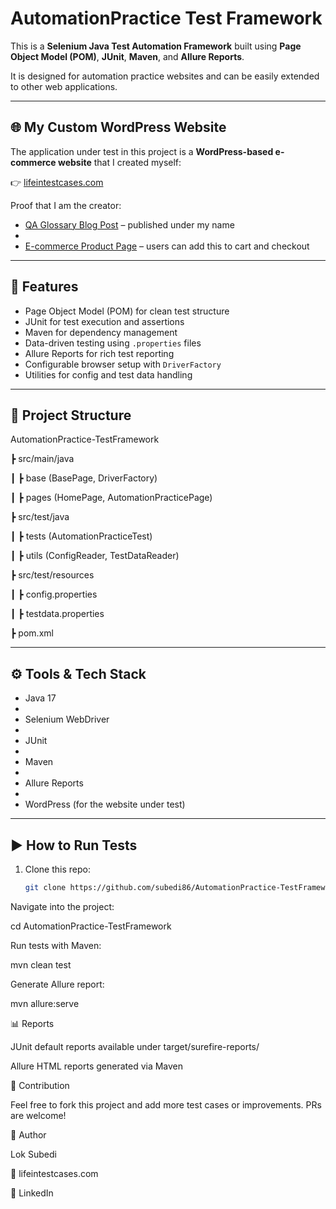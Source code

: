 # AutomationPractice Test Framework

This is a **Selenium Java Test Automation Framework** built using **Page Object Model (POM)**, **JUnit**, **Maven**, and **Allure Reports**.

It is designed for automation practice websites and can be easily extended to other web applications.

---

## 🌐 My Custom WordPress Website

The application under test in this project is a **WordPress-based e-commerce website** that I created myself: 

👉 [lifeintestcases.com](https://lifeintestcases.com/)  

Proof that I am the creator:  

- [QA Glossary Blog Post](https://lifeintestcases.com/2025/09/02/qa-glossary-download/) – published under my name
- 
- [E-commerce Product Page](https://lifeintestcases.com/product/agile-methodologies-infographic/) – users can add this to cart and checkout  


---

## 🚀 Features
- Page Object Model (POM) for clean test structure  
- JUnit for test execution and assertions  
- Maven for dependency management  
- Data-driven testing using `.properties` files  
- Allure Reports for rich test reporting  
- Configurable browser setup with `DriverFactory`  
- Utilities for config and test data handling  

---

## 📂 Project Structure
AutomationPractice-TestFramework

┣ src/main/java

┃ ┣ base (BasePage, DriverFactory)

┃ ┣ pages (HomePage, AutomationPracticePage)

┣ src/test/java

┃ ┣ tests (AutomationPracticeTest)

┃ ┣ utils (ConfigReader, TestDataReader)

┣ src/test/resources

┃ ┣ config.properties

┃ ┣ testdata.properties

┣ pom.xml

---

## ⚙️ Tools & Tech Stack

- Java 17
- 
- Selenium WebDriver
- 
- JUnit
- 
- Maven
- 
- Allure Reports
- 
- WordPress (for the website under test)  

---

## ▶️ How to Run Tests
1. Clone this repo:
   ```bash
   git clone https://github.com/subedi86/AutomationPractice-TestFramework.git

Navigate into the project:

cd AutomationPractice-TestFramework

Run tests with Maven:

mvn clean test

Generate Allure report:

mvn allure:serve

📊 Reports

JUnit default reports available under target/surefire-reports/

Allure HTML reports generated via Maven

🤝 Contribution

Feel free to fork this project and add more test cases or improvements. PRs are welcome!

👤 Author

Lok Subedi

📧 lifeintestcases.com

💼 LinkedIn




